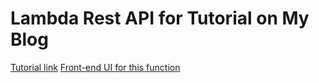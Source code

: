 # Lambda Rest API for Tutorial on My Blog
<a href='https://bradscottwhite.hashnode.dev/a-guide-to-deploying-your-first-lambda-rest-api-in-node-part-1'>Tutorial link</a>
<a href='https://github.com/bradscottwhite/lambda-fn-demo-ui'>Front-end UI for this function</a>
